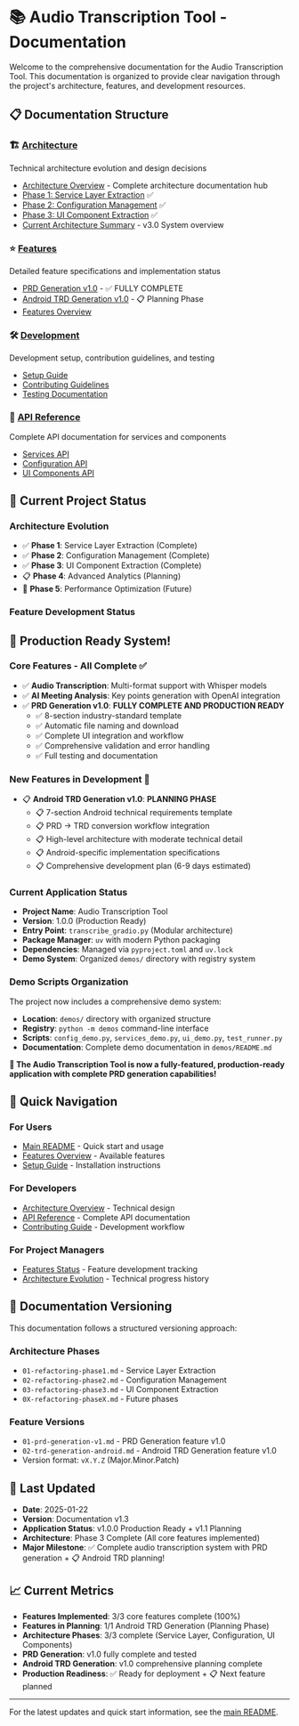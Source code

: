 # 📚 Audio Transcription Tool - Documentation

Welcome to the comprehensive documentation for the Audio Transcription Tool. This documentation is organized to provide clear navigation through the project's architecture, features, and development resources.

## 📋 Documentation Structure

### 🏗️ [Architecture](architecture/)
Technical architecture evolution and design decisions
- [Architecture Overview](architecture/README.md) - Complete architecture documentation hub
- [Phase 1: Service Layer Extraction](architecture/01-refactoring-phase1.md) ✅
- [Phase 2: Configuration Management](architecture/02-refactoring-phase2.md) ✅  
- [Phase 3: UI Component Extraction](architecture/03-refactoring-phase3.md) ✅
- [Current Architecture Summary](architecture/current-architecture.md) - v3.0 System overview

### ⭐ [Features](features/)
Detailed feature specifications and implementation status
- [PRD Generation v1.0](features/01-prd-generation-v1.md) - ✅ FULLY COMPLETE
- [Android TRD Generation v1.0](features/02-trd-generation-android.md) - 📋 Planning Phase
- [Features Overview](features/features-index.md)

### 🛠️ [Development](development/)
Development setup, contribution guidelines, and testing
- [Setup Guide](development/setup-guide.md)
- [Contributing Guidelines](development/contributing.md)
- [Testing Documentation](development/testing.md)

### 📖 [API Reference](api/)
Complete API documentation for services and components
- [Services API](api/services-api.md)
- [Configuration API](api/configuration-api.md)
- [UI Components API](api/ui-components-api.md)

## 🚀 Current Project Status

### Architecture Evolution
- ✅ **Phase 1**: Service Layer Extraction (Complete)
- ✅ **Phase 2**: Configuration Management (Complete)
- ✅ **Phase 3**: UI Component Extraction (Complete)
- 📋 **Phase 4**: Advanced Analytics (Planning)
- 🔄 **Phase 5**: Performance Optimization (Future)

### Feature Development Status

## 🎉 Production Ready System!

### Core Features - All Complete ✅
- ✅ **Audio Transcription**: Multi-format support with Whisper models
- ✅ **AI Meeting Analysis**: Key points generation with OpenAI integration  
- ✅ **PRD Generation v1.0**: **FULLY COMPLETE AND PRODUCTION READY**
  - ✅ 8-section industry-standard template
  - ✅ Automatic file naming and download
  - ✅ Complete UI integration and workflow
  - ✅ Comprehensive validation and error handling
  - ✅ Full testing and documentation

### New Features in Development 🚀
- 📋 **Android TRD Generation v1.0**: **PLANNING PHASE**
  - 📋 7-section Android technical requirements template
  - 📋 PRD → TRD conversion workflow integration
  - 📋 High-level architecture with moderate technical detail
  - 📋 Android-specific implementation specifications
  - 📋 Comprehensive development plan (6-9 days estimated)

### Current Application Status
- **Project Name**: Audio Transcription Tool
- **Version**: 1.0.0 (Production Ready)
- **Entry Point**: `transcribe_gradio.py` (Modular architecture)
- **Package Manager**: `uv` with modern Python packaging
- **Dependencies**: Managed via `pyproject.toml` and `uv.lock`
- **Demo System**: Organized `demos/` directory with registry system

### Demo Scripts Organization
The project now includes a comprehensive demo system:
- **Location**: `demos/` directory with organized structure
- **Registry**: `python -m demos` command-line interface
- **Scripts**: `config_demo.py`, `services_demo.py`, `ui_demo.py`, `test_runner.py`
- **Documentation**: Complete demo documentation in `demos/README.md`

**🚀 The Audio Transcription Tool is now a fully-featured, production-ready application with complete PRD generation capabilities!**

## 🎯 Quick Navigation

### For Users
- [Main README](../README.md) - Quick start and usage
- [Features Overview](features/features-index.md) - Available features
- [Setup Guide](development/setup-guide.md) - Installation instructions

### For Developers
- [Architecture Overview](architecture/current-architecture.md) - Technical design
- [API Reference](api/) - Complete API documentation
- [Contributing Guide](development/contributing.md) - Development workflow

### For Project Managers
- [Features Status](features/features-index.md) - Feature development tracking
- [Architecture Evolution](architecture/) - Technical progress history

## 📝 Documentation Versioning

This documentation follows a structured versioning approach:

### Architecture Phases
- `01-refactoring-phase1.md` - Service Layer Extraction
- `02-refactoring-phase2.md` - Configuration Management
- `03-refactoring-phase3.md` - UI Component Extraction
- `0X-refactoring-phaseX.md` - Future phases

### Feature Versions
- `01-prd-generation-v1.md` - PRD Generation feature v1.0
- `02-trd-generation-android.md` - Android TRD Generation feature v1.0
- Version format: `vX.Y.Z` (Major.Minor.Patch)

## 🔄 Last Updated
- **Date**: 2025-01-22
- **Version**: Documentation v1.3
- **Application Status**: v1.0.0 Production Ready + v1.1 Planning
- **Architecture**: Phase 3 Complete (All core features implemented)
- **Major Milestone**: ✅ Complete audio transcription system with PRD generation + 📋 Android TRD planning!

## 📈 Current Metrics
- **Features Implemented**: 3/3 core features complete (100%)
- **Features in Planning**: 1/1 Android TRD Generation (Planning Phase)
- **Architecture Phases**: 3/3 complete (Service Layer, Configuration, UI Components)  
- **PRD Generation**: v1.0 fully complete and tested
- **Android TRD Generation**: v1.0 comprehensive planning complete
- **Production Readiness**: ✅ Ready for deployment + 📋 Next feature planned

---

For the latest updates and quick start information, see the [main README](../README.md).
